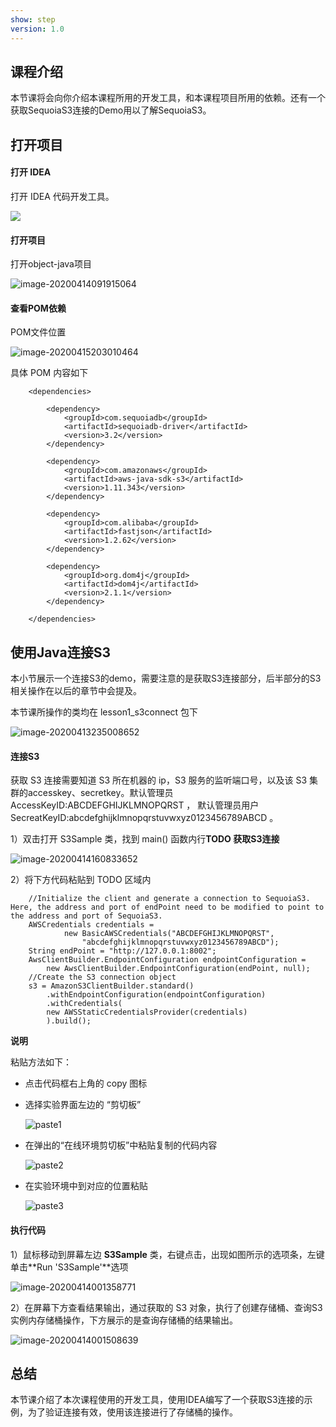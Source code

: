 ```yaml
---
show: step
version: 1.0 
---
```


## 课程介绍

本节课将会向你介绍本课程所用的开发工具，和本课程项目所用的依赖。还有一个获取SequoiaS3连接的Demo用以了解SequoiaS3。

## 打开项目

#### 打开 IDEA

打开 IDEA 代码开发工具。

![](https://doc.shiyanlou.com/courses/1736/1207281/06650396616c742995bb63fcf933fac5-0)

#### 打开项目

打开object-java项目

![image-20200414091915064](https://doc.shiyanlou.com/courses/1737/1207281/79e3fad2d27f14cfcbc94eadd646d88d-0)

#### 查看POM依赖

POM文件位置

![image-20200415203010464](https://doc.shiyanlou.com/courses/1737/1207281/a9820e2be11151caf60217df998c3803-0)

具体 POM 内容如下

```
    <dependencies>

        <dependency>
            <groupId>com.sequoiadb</groupId>
            <artifactId>sequoiadb-driver</artifactId>
            <version>3.2</version>
        </dependency>

        <dependency>
            <groupId>com.amazonaws</groupId>
            <artifactId>aws-java-sdk-s3</artifactId>
            <version>1.11.343</version>
        </dependency>

        <dependency>
            <groupId>com.alibaba</groupId>
            <artifactId>fastjson</artifactId>
            <version>1.2.62</version>
        </dependency>

        <dependency>
            <groupId>org.dom4j</groupId>
            <artifactId>dom4j</artifactId>
            <version>2.1.1</version>
        </dependency>

    </dependencies>
```



## 使用Java连接S3

本小节展示一个连接S3的demo，需要注意的是获取S3连接部分，后半部分的S3相关操作在以后的章节中会提及。

本节课所操作的类均在 lesson1_s3connect 包下

![image-20200413235008652](https://doc.shiyanlou.com/courses/1737/1207281/e79cb2c573e6b96920a8c47fe33130ac-0)

#### 连接S3

获取 S3 连接需要知道 S3 所在机器的 ip，S3 服务的监听端口号，以及该 S3 集群的accesskey、secretkey。默认管理员 AccessKeyID:ABCDEFGHIJKLMNOPQRST ， 默认管理员用户 SecreatKeyID:abcdefghijklmnopqrstuvwxyz0123456789ABCD 。

1）双击打开 S3Sample 类，找到 main() 函数内行**TODO 获取S3连接**

![image-20200414160833652](https://doc.shiyanlou.com/courses/1737/1207281/dc40563b95f4b9e9457e14fa87ee2be1-0)

2）将下方代码粘贴到 TODO 区域内

```
    //Initialize the client and generate a connection to SequoiaS3. Here, the address and port of endPoint need to be modified to point to the address and port of SequoiaS3.
    AWSCredentials credentials = 
    		new BasicAWSCredentials("ABCDEFGHIJKLMNOPQRST",
    			"abcdefghijklmnopqrstuvwxyz0123456789ABCD");
    String endPoint = "http://127.0.0.1:8002";
    AwsClientBuilder.EndpointConfiguration endpointConfiguration = 
    	new AwsClientBuilder.EndpointConfiguration(endPoint, null);
    //Create the S3 connection object
    s3 = AmazonS3ClientBuilder.standard()
        .withEndpointConfiguration(endpointConfiguration)
        .withCredentials(
        new AWSStaticCredentialsProvider(credentials)
        ).build();
```

**说明**

粘贴方法如下：

* 点击代码框右上角的 copy 图标

* 选择实验界面左边的 “剪切板”

  ![paste1](https://doc.shiyanlou.com/courses/1738/1207281/7745e7378b70a60ad6073262f05762ec-0)

* 在弹出的“在线环境剪切板”中粘贴复制的代码内容

  ![paste2](https://doc.shiyanlou.com/courses/1738/1207281/6b477101feb04b1db73e8f893ba3b334-0)

* 在实验环境中到对应的位置粘贴

  ![paste3](https://doc.shiyanlou.com/courses/1738/1207281/14482e482cde033e4f78cca144abdcee-0)

#### 执行代码

1）鼠标移动到屏幕左边 **S3Sample** 类，右键点击，出现如图所示的选项条，左键单击**Run 'S3Sample'**选项

![image-20200414001358771](https://doc.shiyanlou.com/courses/1737/1207281/1f908f0b92b5e9addcf72fe15a990f50-0)

2）在屏幕下方查看结果输出，通过获取的 S3 对象，执行了创建存储桶、查询S3实例内存储桶操作，下方展示的是查询存储桶的结果输出。

![image-20200414001508639](https://doc.shiyanlou.com/courses/1737/1207281/92530ae339a64e6d93dc3dbd65ca8f8b-0)

## 总结

本节课介绍了本次课程使用的开发工具，使用IDEA编写了一个获取S3连接的示例，为了验证连接有效，使用该连接进行了存储桶的操作。
